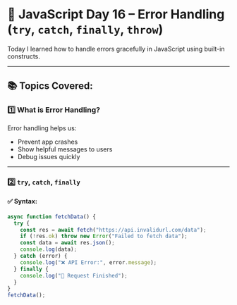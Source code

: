 # 🚨 JavaScript Day 16 – Error Handling (`try`, `catch`, `finally`, `throw`)

Today I learned how to handle errors gracefully in JavaScript using built-in constructs.

---

## 📚 Topics Covered:

### 1️⃣ What is Error Handling?

Error handling helps us:

- Prevent app crashes
- Show helpful messages to users
- Debug issues quickly

---

### 2️⃣ `try`, `catch`, `finally`

#### ✅ Syntax:

```js
async function fetchData() {
  try {
    const res = await fetch("https://api.invalidurl.com/data");
    if (!res.ok) throw new Error("Failed to fetch data");
    const data = await res.json();
    console.log(data);
  } catch (error) {
    console.log("❌ API Error:", error.message);
  } finally {
    console.log("📡 Request Finished");
  }
}
fetchData();
```
## 📌 Summary
| Concept   | Use Case                     |
| --------- | ---------------------------- |
| `try`     | Wrap risky code              |
| `catch`   | Handle error gracefully      |
| `finally` | Always run cleanup logic     |
| `throw`   | Create your own custom error |
